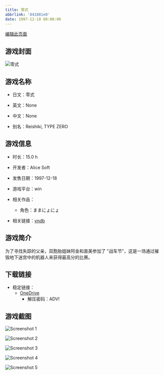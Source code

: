 ```yaml
---
title: 零式
abbrlink: '841881e0'
date: 1997-12-18 00:00:00
---
```

[编辑此页面](https://github.com/ACG-3/ADV3-source/blob/main/source/_posts/games/%E9%9B%B6%E5%BC%8F.md)

## 游戏封面

![零式](https://pan.timero.xyz/onedrive/img_lib_001/%E9%9B%B6%E5%BC%8F_cover.avif)


## 游戏名称

- 日文：零式
- 英文：None
- 中文：None

- 别名：Reishiki, TYPE ZERO


## 游戏信息

- 时长：15.0 h
- 开发者：Alice Soft
- 发售日期：1997-12-18
- 游戏平台：win
- 相关作品：
   - 角色：ままにょにょ

- 相关链接：[vndb](https://vndb.org/v1826)


## 游戏简介

为了寻找失踪的父亲，双胞胎姐妹阿金和直美参加了 "战车节"，这是一场通过摧毁地下迷宫中的机器人来获得最高分的比赛。


## 下载链接

- 稳定链接：
    - [OneDrive](https://pan.timero.xyz/onedrive/adv_lib_001/%E9%9B%B6%E5%BC%8F)
        - 解压密码：ADV!



## 游戏截图


![Screenshot 1](https://pan.timero.xyz/onedrive/img_lib_001/%E9%9B%B6%E5%BC%8F_Screenshot_1.avif)

![Screenshot 2](https://pan.timero.xyz/onedrive/img_lib_001/%E9%9B%B6%E5%BC%8F_Screenshot_2.avif)

![Screenshot 3](https://pan.timero.xyz/onedrive/img_lib_001/%E9%9B%B6%E5%BC%8F_Screenshot_3.avif)

![Screenshot 4](https://pan.timero.xyz/onedrive/img_lib_001/%E9%9B%B6%E5%BC%8F_Screenshot_4.avif)

![Screenshot 5](https://pan.timero.xyz/onedrive/img_lib_001/%E9%9B%B6%E5%BC%8F_Screenshot_5.avif)

